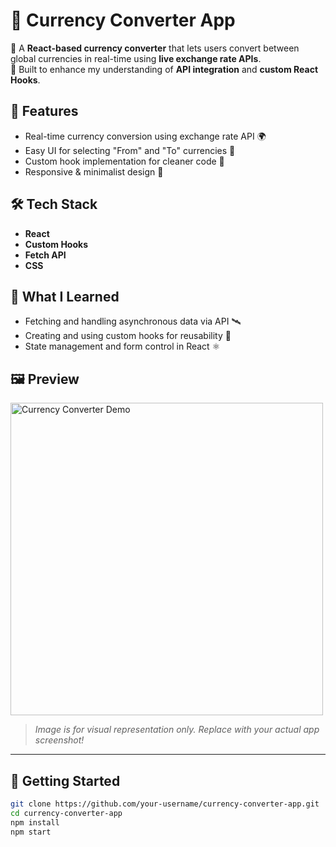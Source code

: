# 💱 Currency Converter App

🔄 A **React-based currency converter** that lets users convert between global currencies in real-time using **live exchange rate APIs**.  
🧠 Built to enhance my understanding of **API integration** and **custom React Hooks**.

## 🚀 Features
- Real-time currency conversion using exchange rate API 🌍
- Easy UI for selecting "From" and "To" currencies 🧾
- Custom hook implementation for cleaner code 🧩
- Responsive & minimalist design 🎨

## 🛠️ Tech Stack
- **React**
- **Custom Hooks**
- **Fetch API**
- **CSS**

## 🧪 What I Learned
- Fetching and handling asynchronous data via API 🛰️  
- Creating and using custom hooks for reusability 🔄  
- State management and form control in React ⚛️

## 🖼️ Preview

<img src="https://img.freepik.com/premium-vector/currency-exchange-vector-illustration-concept-white-background_701961-1613.jpg" alt="Currency Converter Demo" width="500"/>

> *Image is for visual representation only. Replace with your actual app screenshot!*

---

## 📂 Getting Started

```bash
git clone https://github.com/your-username/currency-converter-app.git
cd currency-converter-app
npm install
npm start
